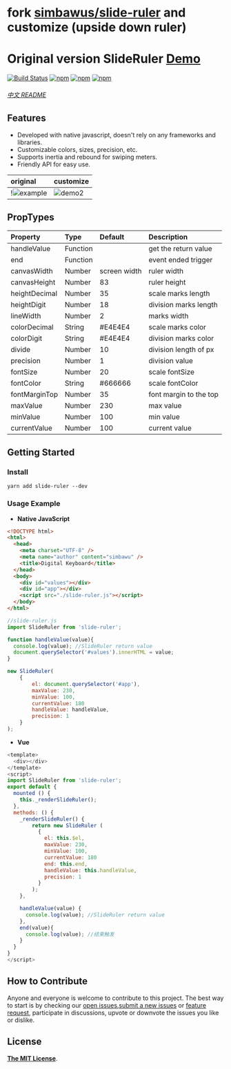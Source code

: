 # fork [simbawus/slide-ruler](https://github.com/simbawus/slide-ruler.git) and customize (upside down ruler)

# Original version SlideRuler [Demo](https://wusb.github.io/slide-ruler)

[![Build Status](https://travis-ci.org/wusb/slide-ruler.svg?branch=master)](https://travis-ci.org/wusb/slide-ruler)
[![npm](https://img.shields.io/npm/v/slide-ruler.svg)](https://www.npmjs.com/package/slide-ruler)
[![npm](https://img.shields.io/npm/dt/slide-ruler.svg)](https://www.npmjs.com/package/slide-ruler)
[![npm](https://img.shields.io/npm/l/slide-ruler.svg)](https://www.npmjs.com/package/slide-ruler)

###### [中文 README](README-zh_CN.md)

## Features
- Developed with native javascript, doesn't rely on any frameworks and libraries.
- Customizable colors, sizes, precision, etc.
- Supports inertia and rebound for swiping meters.
- Friendly API for easy use.

| original      | customize     |
| :------------ | :------- |
!![example](https://i.loli.net/2018/06/27/5b3350dd2c4cc.gif) | ![demo2](https://raw.githubusercontent.com/bxzhou2008/slide-ruler/master/demo2.png) |


## PropTypes

| Property      | Type     | Default      | Description            |
| :------------ | :------- | :----------- | :--------------------- |
| handleValue   | Function |              | get the return value   |
| end   | Function |              | event ended trigger   |
| canvasWidth   | Number   | screen width | ruler width            |
| canvasHeight  | Number   | 83           | ruler height           |
| heightDecimal | Number   | 35           | scale marks length     |
| heightDigit   | Number   | 18           | division marks length  |
| lineWidth     | Number   | 2            | marks width            |
| colorDecimal  | String   | #E4E4E4      | scale marks color      |
| colorDigit    | String   | #E4E4E4      | division marks color   |
| divide        | Number   | 10           | division length of px  |
| precision     | Number   | 1            | division value         |
| fontSize      | Number   | 20           | scale fontSize         |
| fontColor     | String   | #666666      | scale fontColor        |
| fontMarginTop | Number   | 35           | font margin to the top |
| maxValue      | Number   | 230          | max value              |
| minValue      | Number   | 100          | min value              |
| currentValue  | Number   | 100          | current value          |

## Getting Started

### Install

```shell
yarn add slide-ruler --dev
```

### Usage Example

- **Native JavaScript**

```html
<!DOCTYPE html>
<html>
  <head>
    <meta charset="UTF-8" />
    <meta name="author" content="simbawu" />
    <title>Digital Keyboard</title>
  </head>
  <body>
    <div id="values"></div>
    <div id="app"></div>
    <script src="./slide-ruler.js"></script>
  </body>
</html>
```

```javascript
//slide-ruler.js
import SlideRuler from 'slide-ruler';

function handleValue(value){
  console.log(value); //SlideRuler return value
  document.querySelector('#values').innerHTML = value;
}

new SlideRuler(
    {
        el: document.querySelector('#app'),
        maxValue: 230,
        minValue: 100,
        currentValue: 180
        handleValue: handleValue,
        precision: 1
    }
);
```

- **Vue**

```js
<template>
  <div></div>
</template>
<script>
import SlideRuler from 'slide-ruler';
export default {
  mounted () {
    this._renderSlideRuler();
  },
  methods: () {
    _renderSlideRuler() {
    	return new SlideRuler (
          {
            el: this.$el,
            maxValue: 230,
            minValue: 100,
            currentValue: 180
            end: this.end,
            handleValue: this.handleValue,
            precision: 1
          }
        );
    },

    handleValue(value) {
      console.log(value); //SlideRuler return value
    },
    end(value){
      console.log(value); //结束触发
    }
  }
}
</script>
```

## How to Contribute

Anyone and everyone is welcome to contribute to this project. The best way to start is by checking our [open issues](https://github.com/bunsen/slide-ruler/issues),[submit a new issues](https://github.com/bunsen/slide-ruler/issues/new?labels=bug) or [feature request](https://github.com/bunsen/slide-ruler/issues/new?labels=enhancement), participate in discussions, upvote or downvote the issues you like or dislike.

## License

[**The MIT License**](http://opensource.org/licenses/MIT).
